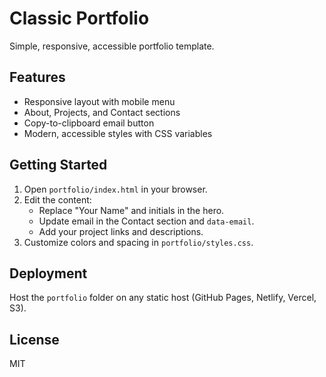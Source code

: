 # Classic Portfolio

Simple, responsive, accessible portfolio template.

## Features

- Responsive layout with mobile menu
- About, Projects, and Contact sections
- Copy-to-clipboard email button
- Modern, accessible styles with CSS variables

## Getting Started

1. Open `portfolio/index.html` in your browser.
2. Edit the content:
   - Replace "Your Name" and initials in the hero.
   - Update email in the Contact section and `data-email`.
   - Add your project links and descriptions.
3. Customize colors and spacing in `portfolio/styles.css`.

## Deployment

Host the `portfolio` folder on any static host (GitHub Pages, Netlify, Vercel, S3).

## License

MIT


